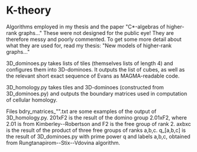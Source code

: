 # K-theory
Algorithms employed in my thesis and the paper "C*-algebras of higher-rank graphs..."
These were not designed for the public eye! They are therefore messy and poorly commented.
To get some more detail about what they are used for, read my thesis: "New models of higher-rank graphs..."

3D_dominoes.py takes lists of tiles (themselves lists of length 4) and configures them into 3D-dominoes.
It outputs the list of cubes, as well as the relevant short exact sequence of Evans as MAGMA-readable code.

3D_homology.py takes tiles and 3D-dominoes (constructed from 3D_dominoes.py) and outputs the boundary matrices used in computation of cellular homology.

Files bdry_matrices_"".txt are some examples of the output of 3D_homology.py.
201xF2 is the result of the domino group 2.01xF2, where 2.01 is from Kimberley--Robertson and F2 is the free group of rank 2.
axbxc is the result of the product of three free groups of ranks a,b,c.
q_[a,b,c] is the result of 3D_dominoes.py with prime power q and labels a,b,c, obtained from Rungtanapirom--Stix--Vdovina algorithm.
